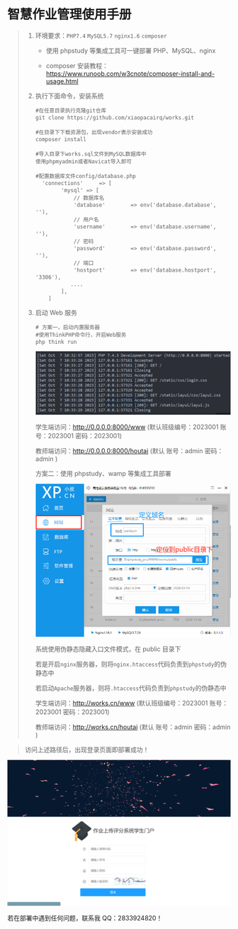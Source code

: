 # 智慧作业管理使用手册

> 1. 环境要求：`PHP7.4` `MySQL5.7` `nginx1.6` `composer`
>
>    - 使用 phpstudy 等集成工具可一键部署 PHP、MySQL、nginx
>
>    - composer 安装教程：https://www.runoob.com/w3cnote/composer-install-and-usage.html
>
> 2. 执行下面命令，安装系统
>
>    ```
>    #在任意目录执行克隆git仓库
>    git clone https://github.com/xiaopacairq/works.git
>
>    #在目录下下载资源包，出现vendor表示安装成功
>    composer install
>
>    #导入目录下works.sql文件到MySQL数据库中
>    使用phpmyadmin或者Navicat导入即可
>
>    #配置数据库文件config/database.php
>      'connections'     => [
>            'mysql' => [
>                // 数据库名
>                'database'        => env('database.database', ''),
>                // 用户名
>                'username'        => env('database.username', ''),
>                // 密码
>                'password'        => env('database.password', ''),
>                // 端口
>                'hostport'        => env('database.hostport', '3306'),
>          		....
>            ],
>        ]
>
>    ```
>
> 3. 启动 Web 服务
>
>    ```
>    # 方案一，启动内置服务器
>    #使用ThinkPHP命令行，开启Web服务
>    php think run
>    ```
>
>    ![1696646329642](./image/1696646329642.jpg)
>
>    学生端访问：http://0.0.0.0:8000/www (默认班级编号：2023001 账号：2023001 密码：2023001)
>
>    教师端访问：http://0.0.0.0:8000/houtai (默认 账号：admin 密码：admin )
>
>    方案二：使用 phpstudy、wamp 等集成工具部署
>
>    ![1696646890149](./image/1696646890149.jpg)
>
>    系统使用伪静态隐藏入口文件模式，在 public 目录下
>
>    若是开启`nginx`服务器，则将`nginx.htaccess`代码负责到`phpstudy`的伪静态中
>
>    若启动`Apache`服务器，则将`.htaccess`代码负责到`phpstudy`的伪静态中
>
>    学生端访问：http://works.cn/www (默认班级编号：2023001 账号：2023001 密码：2023001)
>
>    教师端访问：http://works.cn/houtai (默认 账号：admin 密码：admin )

> 访问上述路径后，出现登录页面即部署成功！

![1696647809788](./image/1696647809788.jpg)

若在部署中遇到任何问题，联系我 QQ：2833924820！
